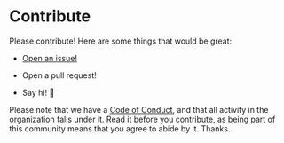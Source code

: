 # Contribute

Please contribute! Here are some things that would be great:

- [Open an issue!](https://github.com/perticula/core/issues/new)

- Open a pull request!
- Say hi! :wave:

Please note that we have a [Code of Conduct](CODE_OF_CONDUCT.md), and that all activity in the organization falls under it. Read it before you contribute, as being part of this community means that you agree to abide by it. Thanks.
